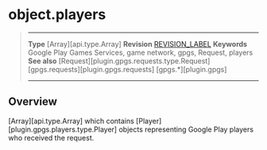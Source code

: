 # object.players

> --------------------- ------------------------------------------------------------------------------------------
> __Type__				[Array][api.type.Array]
> __Revision__          [REVISION_LABEL](REVISION_URL)
> __Keywords__          Google Play Games Services, game network, gpgs, Request, players
> __See also__          [Request][plugin.gpgs.requests.type.Request]
>						[gpgs.requests][plugin.gpgs.requests]
>                       [gpgs.*][plugin.gpgs]
> --------------------- ------------------------------------------------------------------------------------------

## Overview

[Array][api.type.Array] which contains [Player][plugin.gpgs.players.type.Player] objects representing Google&nbsp;Play players who received the request.